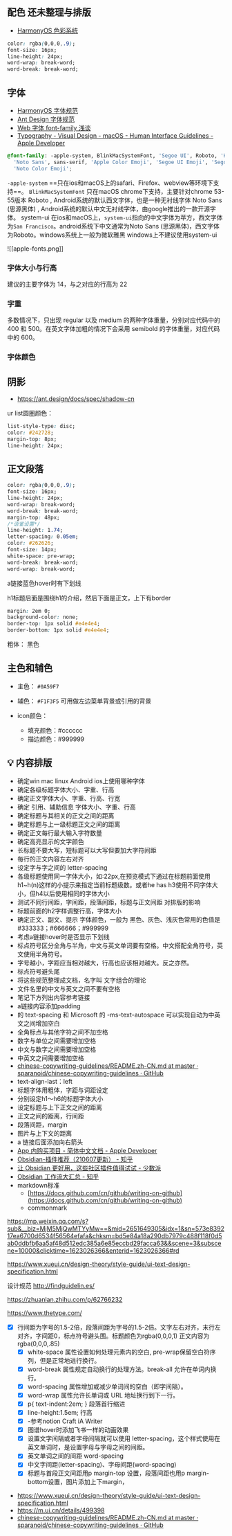 ## 配色 **还未整理与排版**
- [HarmonyOS 色彩系统](https://developer.harmonyos.com/cn/docs/design/des-guides/color-0000001111857246)

```css
color: rgba(0,0,0,.9);
font-size: 16px;
line-height: 24px;
word-wrap: break-word;
word-break: break-word;
```
## 字体
- [HarmonyOS 字体规范](https://developer.harmonyos.com/cn/docs/design/des-guides/color-0000001111857246)
- [Ant Design 字体规范](https://ant.design/docs/spec/font-cn)
- [Web 字体 font-family 浅谈](https://www.cnblogs.com/cangdu/p/14042117.html)
- [Typography - Visual Design - macOS - Human Interface Guidelines - Apple Developer](https://developer.apple.com/design/human-interface-guidelines/macos/visual-design/typography/)

```css
@font-family: -apple-system, BlinkMacSystemFont, 'Segoe UI', Roboto, 'Helvetica Neue', Arial,
  'Noto Sans', sans-serif, 'Apple Color Emoji', 'Segoe UI Emoji', 'Segoe UI Symbol',
  'Noto Color Emoji';
```

`-apple-system` ==只在ios和macOS上的safari、Firefox、webview等环境下支持==。
`BlinkMacSystemFont` 只在macOS chrome下支持，主要针对chrome 53-55版本
Roboto , Android系统的默认西文字体，也是一种无衬线字体
Noto Sans (思源黑体) , Android系统的默认中文无衬线字体，由google推出的一款开源字体。
system-ui 在ios和macOS上，`system-ui`指向的中文字体为苹方，西文字体为`San Francisco`。android系统下中文通常为Noto Sans (思源黑体)，西文字体为Roboto。windows系统上一般为微软雅黑 windows上不建议使用system-ui

![[apple-fonts.png]]
### 字体大小与行高
建议的主要字体为 14，与之对应的行高为 22
### 字重
多数情况下，只出现 regular 以及 medium 的两种字体重量，分别对应代码中的 400 和 500。在英文字体加粗的情况下会采用 semibold 的字体重量，对应代码中的 600。
### 字体颜色
## 阴影
- https://ant.design/docs/spec/shadow-cn

ur list圆圈颜色：
```css
list-style-type: disc;
color: #242728;
margin-top: 8px;
line-height: 24px;
```

## 正文段落
```css
color: rgba(0,0,0,.9);
font-size: 16px;
line-height: 24px;
word-wrap: break-word;
word-break: break-word;
margin-top: 48px;
/*语雀设置*/
line-height: 1.74;
letter-spacing: 0.05em;
color: #262626;
font-size: 14px;
white-space: pre-wrap;
word-break: break-word;
word-wrap: break-word;

```

a链接蓝色hover时有下划线

h1标题后面是围绕h1的介绍，然后下面是正文，上下有border
```css
margin: 2em 0;
background-color: none;
border-top: 1px solid #e4e4e4;
border-bottom: 1px solid #e4e4e4;
```

粗体： 黑色

## 主色和辅色
- 主色： `#0A59F7`

- 辅色： `#F1F3F5` 可用做左边菜单背景或引用的背景

- icon颜色：
	- 填充颜色：#cccccc
	- 描边颜色：#999999


## 💡 内容排版
- 确定win mac linux Android ios上使用哪种字体
- 确定各级标题字体大小、字重、行高
- 确定正文字体大小、字重、行高、行宽
- 确定 引用、辅助信息 字体大小、字重、行高
- 确定标题与其相关的正文之间的距离
- 确定标题与上一级标题正文之间的距离
- 确定正文每行最大输入字符数量
- 确定高亮显示的文字颜色
- 长标题不要大写，短标题可以大写但要加大字符间距
- 每行的正文内容左右对齐
- 设定字与字之间的 letter-spacing
- 各级标题使用同一字体大小，如:22px,在预览模式下通过在标题前面使用h1~h(n)这样的小提示来指定当前标题级数。或者he has h3使用不同字体大小，但h4以后使用相同的字体大小
- 测试不同行间距，字间距，段落间距，标题与正文间距 对排版的影响
- 标题前面的h2字样调整行高，字体大小
- 确定正文、副文、提示 字体颜色，一般为 黑色、灰色、浅灰色常用的色值是#333333；#666666；#999999
- 考虑a链接hover时是否显示下划线
- 标点符号区分全角与半角，中文与英文单词要有空格。中文搭配全角符号，英文使用半角符号。
- 字号越小，字距应当相对越大，行高也应该相对越大。反之亦然。
- 标点符号避头尾
- 将这些规范整理成文档，名字叫 文字组合的理论
- 文件名里的中文与英文之间不要有空格
- 笔记下方列出内容参考链接
- a链接内容添加padding
- 的 text-spacing 和 Microsoft 的 -ms-text-autospace 可以实现自动为中英文之间增加空白
- 全角标点与其他字符之间不加空格
- 数字与单位之间需要增加空格
- 中文与数字之间需要增加空格
- 中英文之间需要增加空格
- [chinese-copywriting-guidelines/README.zh-CN.md at master · sparanoid/chinese-copywriting-guidelines · GitHub](https://github.com/sparanoid/chinese-copywriting-guidelines/blob/master/README.zh-CN.md)
- text-align-last：left
- 标题字体用粗体，字距与词距设定
- 分别设定h1～h6的标题字体大小
- 设定标题与上下正文之间的距离
- 正文之间的距离，行间距
- 段落间距，margin
- 图片与上下文的距离
- a 链接后面添加向右箭头
- [App 内购买项目 - 简体中文文档 - Apple Developer](https://developer.apple.com/cn/documentation/storekit/in-app_purchase/#overview)
- [Obsidian-插件推荐（210607更新） - 知乎](https://zhuanlan.zhihu.com/p/353449575)
- [让 Obsidian 更好用，这些社区插件值得试试 - 少数派](https://sspai.com/post/66094)
- [Obsidian 工作流大汇总 - 知乎](https://zhuanlan.zhihu.com/p/377967958)
- markdown标准
	- [https://docs.github.com/cn/github/writing-on-github](https://docs.github.com/cn/github/writing-on-github)
	- commonmark

https://mp.weixin.qq.com/s?sub&__biz=MjM5MjQwMTYyMw==&mid=2651649305&idx=1&sn=573e839217ea6700d6534f56564efafa&chksm=bd5e84a18a290db7979c488f118f0d5ab0ddbfb6aa5af48d512edc385a6e85eccbd29facca63&&scene=3&subscene=10000&clicktime=1623026366&enterid=1623026366#rd

https://www.xueui.cn/design-theory/style-guide/ui-text-design-specification.html

设计规范 http://findguidelin.es/

https://zhuanlan.zhihu.com/p/62766232

https://www.thetype.com/

- [x] 行间距为字号的1.5-2倍，段落间距为字号的1.5-2倍。文字左右对齐，末行左对齐，字间距0，标点符号避头围。标题颜色为rgba(0,0,0,1) 正文内容为rgba(0,0,0,.85)
	- [x] white-space 属性设置如何处理元素内的空白, pre-wrap保留空白符序列，但是正常地进行换行。
	- [x] word-break 属性规定自动换行的处理方法。break-all	允许在单词内换行。
	- [x] word-spacing 属性增加或减少单词间的空白（即字间隔）。
	- [x] word-wrap 属性允许长单词或 URL 地址换行到下一行。
	- [x] p{ text-indent:2em; }  段落首行缩进
	- [x] line-height:1.5em; 行高
	- [x] -参考notion Craft   iA Writer
	- [x] 图谱hover时添加飞书一样的动画效果
	- [x] 设置文字间隔或者字母间隔就可以使用 letter-spacing，这个样式使用在英文单词时，是设置字母与字母之间的间距。
	- [x] 英文单词之间的间距 word-spacing
	- [x] 中文字间距(letter-spacing)、字母间距(word-spacing)
	- [x] 标题与首段正文间距用p margin-top 设置，段落间距也用p margin-bottom设置，图片添加上下margin，

- https://www.xueui.cn/design-theory/style-guide/ui-text-design-specification.html
- https://m.ui.cn/details/499398
- [chinese-copywriting-guidelines/README.zh-CN.md at master · sparanoid/chinese-copywriting-guidelines · GitHub](https://github.com/sparanoid/chinese-copywriting-guidelines/blob/master/README.zh-CN.md)